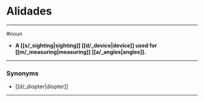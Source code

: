 # Alidades
---
#noun
- **A [[s/_sighting|sighting]] [[d/_device|device]] used for [[m/_measuring|measuring]] [[a/_angles|angles]].**
---
### Synonyms
- [[d/_diopter|diopter]]
---
